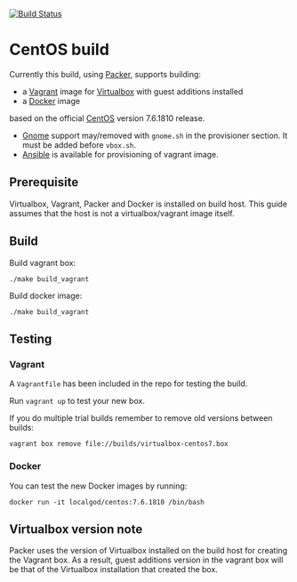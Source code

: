 [![Build Status](https://travis-ci.org/localgod/centos-packer.svg?branch=master)](https://travis-ci.org/localgod/centos-packer)

# CentOS build

Currently this build, using [Packer](https://www.packer.io/), supports building:

-   a [Vagrant](https://www.vagrantup.com/) image for [Virtualbox](https://www.virtualbox.org/) with guest additions installed
-   a [Docker](https://www.docker.com/) image

based on the official [CentOS](https://www.centos.org/) version 7.6.1810 release.

-   [Gnome](https://www.gnome.org/) support may/removed with `gnome.sh` in the provisioner section. It must be added before `vbox.sh`.
-   [Ansible](https://www.ansible.com/) is available for provisioning of vagrant image.

## Prerequisite

Virtualbox, Vagrant, Packer and Docker is installed on build host. This guide assumes that the host is not a virtualbox/vagrant image itself.

## Build

Build vagrant box:

`./make build_vagrant`

Build docker image:

`./make build_vagrant`

## Testing

### Vagrant

A `Vagrantfile` has been included in the repo for testing the build.

Run `vagrant up` to test your new box.

If you do multiple trial builds remember to remove old versions between builds:

`vagrant box remove file://builds/virtualbox-centos7.box`

### Docker

You can test the new Docker images by running:

`docker run -it localgod/centos:7.6.1810 /bin/bash`

## Virtualbox version note

Packer uses the version of Virtualbox installed on the build host for creating the Vagrant box. As a result, guest additions version in the vagrant box will be that of the Virtualbox installation that created the box.
